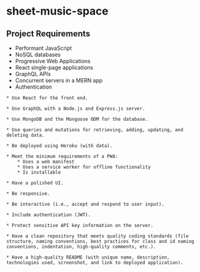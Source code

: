 # sheet-music-space

## Project Requirements

   - Performant JavaScript
   - NoSQL databases
   - Progressive Web Applications
   - React single-page applications
   - GraphQL APIs
   - Concurrent servers in a MERN app
   - Authentication



    * Use React for the front end.

    * Use GraphQL with a Node.js and Express.js server.

    * Use MongoDB and the Mongoose ODM for the database.

    * Use queries and mutations for retrieving, adding, updating, and deleting data.

    * Be deployed using Heroku (with data).

    * Meet the minimum requirements of a PWA:
        * Uses a web manifest
        * Uses a service worker for offline functionality
        * Is installable

    * Have a polished UI.

    * Be responsive.

    * Be interactive (i.e., accept and respond to user input).

    * Include authentication (JWT).

    * Protect sensitive API key information on the server.

    * Have a clean repository that meets quality coding standards (file structure, naming conventions, best practices for class and id naming conventions, indentation, high-quality comments, etc.).

    * Have a high-quality README (with unique name, description, technologies used, screenshot, and link to deployed application).
